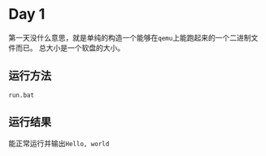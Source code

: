 # Day 1

第一天没什么意思，就是单纯的构造一个能够在`qemu`上能跑起来的一个二进制文件而已。
总大小是一个软盘的大小。

## 运行方法

```
run.bat
```

## 运行结果

能正常运行并输出`Hello, world`
